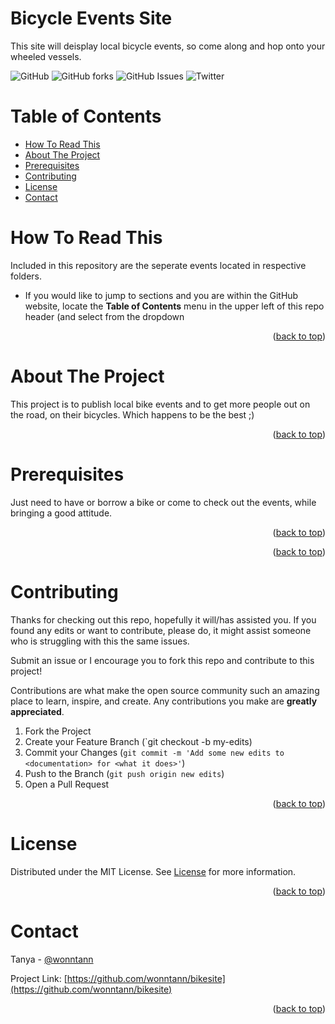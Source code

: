 # Bicycle Events Site
This site will deisplay local bicycle events, so come along and hop onto your wheeled vessels.



<!--  SHIELDS  -->
![GitHub](https://img.shields.io/github/license/wonntann/bikeSite?color=informational&logoColor=yellow&style=for-the-badge)
![GitHub forks](https://img.shields.io/github/forks/wonntann/bikeSite?color=red&style=for-the-badge)
![GitHub Issues](https://img.shields.io/github/issues-raw/wonntann/bikeSite?color=critical&style=for-the-badge)
![Twitter](https://img.shields.io/twitter/follow/wonntann?color=red&style=for-the-badge)

<div id="top"></div>

# Table of Contents
- [How To Read This](#how-to-read-this)
- [About The Project](#about-the-project)
- [Prerequisites](#prerequisites)
- [Contributing](#contributing)
- [License](#license)
- [Contact](#contact)


# How To Read This
Included in this repository are the seperate events located in respective folders. 
- If you would like to jump to sections and you are within the GitHub website, locate the **Table of Contents** menu in the upper left of this repo header (and select from the dropdown


<p align="right">(<a href="#top">back to top</a>)</p>

# About The Project
This project is to publish local bike events and to get more people out on the road, on their bicycles. Which happens to be the best ;) 
<p align="right">(<a href="#top">back to top</a>)</p>



# Prerequisites
Just need to have or borrow a bike or come to check out the events, while bringing a good attitude.
<p align="right">(<a href="#top">back to top</a>)</p>

<p align="right">(<a href="#top">back to top</a>)</p>


# Contributing
Thanks for checking out this repo, hopefully it will/has assisted you. If you found any edits or want to contribute, please do, it might assist someone who is struggling with this the same issues.

Submit an issue or I encourage you to fork this repo and contribute to this project!

Contributions are what make the open source community such an amazing place to learn, inspire, and create. Any contributions you make are **greatly appreciated**.

1. Fork the Project
2. Create your Feature Branch (`git checkout -b my-edits)
3. Commit your Changes (`git commit -m 'Add some new edits to <documentation> for <what it does>'`)
4. Push to the Branch (`git push origin new edits`)
5. Open a Pull Request
<p align="right">(<a href="#top">back to top</a>)</p>

# License
Distributed under the MIT License. See [License](https://github.com/wonntann/repo-template/blob/main/LICENSE) for more information.

<p align="right">(<a href="#top">back to top</a>)</p>

# Contact
Tanya - [@wonntann](https://twitter.com/wonntann)

Project Link: [https://github.com/wonntann/bikesite](https://github.com/wonntann/bikesite)

<p align="right">(<a href="#top">back to top</a>)</p>



